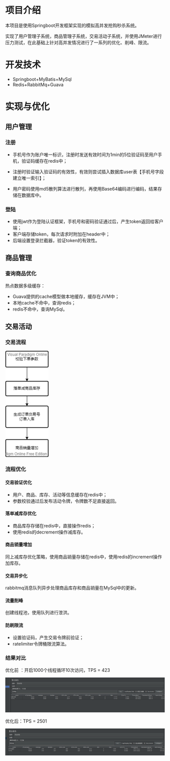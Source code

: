 # 项目介绍

本项目是使用Springboot开发框架实现的模拟高并发抢购秒杀系统。

实现了用户管理子系统，商品管理子系统，交易活动子系统，并使用JMeter进行压力测试，在此基础上针对高并发情况进行了一系列的优化、削峰、限流。



# 开发技术

* Springboot+MyBatis+MySql
* Redis+RabbitMq+Guava



# 实现与优化

## 用户管理

### 注册

* 手机号作为账户唯一标识，注册时发送有效时间为1min的5位验证码至用户手机，验证码缓存在redis中；

* 注册时验证输入验证码的有效性，有效则尝试插入数据库user表【手机号字段建立唯一索引】；

* 用户密码使用md5散列算法进行散列，再使用Base64编码进行编码，结果存储在数据库中。


### 登陆

* 使用jwt作为登陆认证框架，手机号和密码验证通过后，产生token返回给客户端；
* 客户端存储token，每次请求时附加在header中；
* 后端设置登录拦截器，验证token的有效性。

## 商品管理

### 查询商品优化

热点数据多级缓存：

* Guava提供的cache模型做本地缓存，缓存在JVM中；
* 本地cache不命中，查询redis；
* redis不命中，查询MySql。

## 交易活动

### 交易流程

<img src="imgs/Untitled.jpg" alt="Untitled"  />

### 流程优化

#### 交易验证优化

* 用户、商品、库存、活动等信息缓存在redis中；
* 参数校验通过后发布活动令牌，令牌数不足直接返回。

#### 落单减库存优化

* 商品库存存储在redis中，直接操作redis；
* 使用redis的decrement操作减库存。

#### 商品销量增加

同上减库存优化策略，使用商品销量存储在redis中，使用redis的increment操作加库存。

#### 交易异步化

rabbitmq消息队列异步处理商品库存和商品销量在MySql中的更新。


#### 流量削峰

创建线程池，使用队列进行泄洪。

#### 防刷限流

* 设置验证码，产生交易令牌前验证；
* ratelimiter令牌桶限流算法。

### 结果对比

优化前 ：开启1000个线程循环10次访问，TPS = 423

![test1](imgs/test1.png)

优化后：TPS = 2501

![test2](imgs/test2.png)
